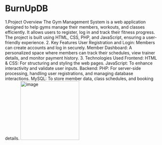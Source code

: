 # BurnUpDB
1.Project Overview
The Gym Management System is a web application designed to help gyms manage their members, workouts, and classes efficiently. It allows users to register, log in  and track their fitness progress. The project is built using HTML, CSS, PHP, and JavaScript, ensuring a user-friendly experience.
2. Key Features
User Registration and Login: Members can create accounts and log in securely.
Member Dashboard: A personalized space where members can track their schedules, view trainer details, and monitor payment history.
3. Technologies Used
Frontend:
HTML & CSS: For structuring and styling the web pages.
JavaScript: To enhance interactivity and validate user inputs.
Backend:
PHP: For server-side processing, handling user registrations, and managing database interactions.
MySQL: To store member data, class schedules, and booking details.
<img width="194" alt="image" src="https://github.com/user-attachments/assets/158226a5-6f70-440d-a7cf-acd88388d9c7">
